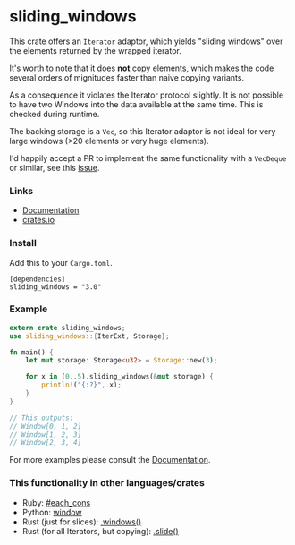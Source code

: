 sliding_windows
===============

This crate offers an ```Iterator``` adaptor, which yields "sliding windows" over the elements returned by the wrapped iterator.

It's worth to note that it does **not** copy elements, which makes the code several orders of mignitudes faster than naive copying variants.

As a consequence it violates the Iterator protocol slightly. It is not possible to have two Windows into the data
available at the same time. This is checked during runtime.

The backing storage is a ```Vec```, so this Iterator adaptor is not ideal for very large windows (>20 elements or very huge elements).

I'd happily accept a PR to implement the same functionality with a ```VecDeque``` or similar, see this [issue](https://github.com/flo-l/rust-sliding_windows/issues/2).

### Links

- [Documentation](https://docs.rs/sliding_windows/)
- [crates.io](https://crates.io/crates/sliding_windows)

### Install

Add this to your ```Cargo.toml```.

    [dependencies]
    sliding_windows = "3.0"

### Example

```rust
extern crate sliding_windows;
use sliding_windows::{IterExt, Storage};

fn main() {
    let mut storage: Storage<u32> = Storage::new(3);

    for x in (0..5).sliding_windows(&mut storage) {
        println!("{:?}", x);
    }
}

// This outputs:
// Window[0, 1, 2]
// Window[1, 2, 3]
// Window[2, 3, 4]
```

For more examples please consult the [Documentation](https://docs.rs/sliding_windows/).

### This functionality in other languages/crates

- Ruby: [#each_cons](http://ruby-doc.org/core-2.1.0/Enumerable.html#method-i-each_cons)
- Python: [window](https://docs.python.org/release/2.3.5/lib/itertools-example.html)
- Rust (just for slices): [.windows()](https://doc.rust-lang.org/std/primitive.slice.html#method.windows)
- Rust (for all Iterators, but copying): [.slide()](https://github.com/slapresta/rust-iterslide)
